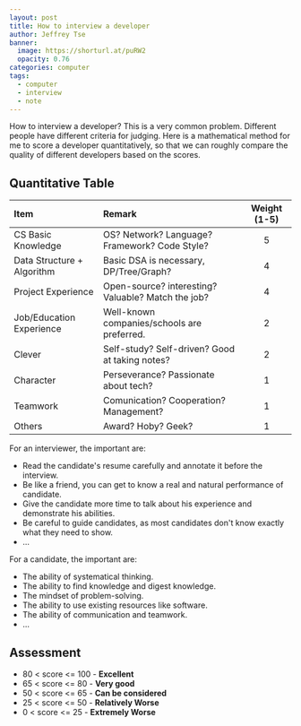 ```yaml
---
layout: post
title: How to interview a developer
author: Jeffrey Tse
banner:
  image: https://shorturl.at/puRW2
  opacity: 0.76
categories: computer
tags:
  - computer
  - interview
  - note
---
```


How to interview a developer? This is a very common problem. Different people
have different criteria for judging. Here is a mathematical method for me to
score a developer quantitatively, so that we can roughly compare the quality
of different developers based on the scores.

## Quantitative Table

| Item                       | Remark                                             | Weight (1-5) |
| :------------------------- | :------------------------------------------------- | :----------: |
| CS Basic Knowledge         | OS? Network? Language? Framework? Code Style?      |      5       |
| Data Structure + Algorithm | Basic DSA is necessary, DP/Tree/Graph?             |      4       |
| Project Experience         | Open-source? interesting? Valuable? Match the job? |      4       |
| Job/Education Experience   | Well-known companies/schools are preferred.        |      2       |
| Clever                     | Self-study? Self-driven? Good at taking notes?     |      2       |
| Character                  | Perseverance? Passionate about tech?               |      1       |
| Teamwork                   | Comunication? Cooperation? Management?             |      1       |
| Others                     | Award? Hoby? Geek?                                 |      1       |

For an interviewer, the important are:

- Read the candidate's resume carefully and annotate it before the interview.
- Be like a friend, you can get to know a real and natural performance
  of candidate.
- Give the candidate more time to talk about his experience and demonstrate
  his abilities.
- Be careful to guide candidates, as most candidates don't know exactly what
  they need to show.
- ...

For a candidate, the important are:

- The ability of systematical thinking.
- The ability to find knowledge and digest knowledge.
- The mindset of problem-solving.
- The ability to use existing resources like software.
- The ability of communication and teamwork.
- ...


## Assessment

- 80 < score <= 100 - **Excellent**
- 65 < score <= 80 - **Very good**
- 50 < score <= 65 - **Can be considered**
- 25 < score <= 50 - **Relatively Worse**
- 0 < score <= 25 - **Extremely Worse**

